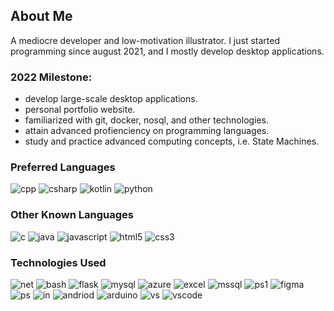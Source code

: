 ## About Me  
A mediocre developer and low-motivation illustrator. I just started programming since august 2021, and I mostly develop desktop applications.   

### 2022 Milestone:  
- develop large-scale desktop applications.  
- personal portfolio website.  
- familiarized with git, docker, nosql, and other technologies.  
- attain advanced profienciency on programming languages.  
- study and practice advanced computing concepts, i.e. State Machines.  

### Preferred Languages
![cpp](https://img.shields.io/badge/C%2B%2B-00599C?style=for-the-badge&logo=c%2B%2B&logoColor=white)
![csharp](https://img.shields.io/badge/C%23-239120?style=for-the-badge&logo=c-sharp&logoColor=white) 
![kotlin](https://img.shields.io/badge/Kotlin-0095D5?&style=for-the-badge&logo=kotlin&logoColor=white)
![python](https://img.shields.io/badge/Python-14354C?style=for-the-badge&logo=python&logoColor=white)

### Other Known Languages
![c](https://img.shields.io/badge/C-00599C?style=for-the-badge&logo=c&logoColor=white)
![java](https://img.shields.io/badge/Java-ED8B00?style=for-the-badge&logo=java&logoColor=white)
![javascript](https://img.shields.io/badge/JavaScript-323330?style=for-the-badge&logo=javascript&logoColor=F7DF1E)
![html5](https://img.shields.io/badge/HTML5-E34F26?style=for-the-badge&logo=html5&logoColor=white)
![css3](https://img.shields.io/badge/CSS3-1572B6?style=for-the-badge&logo=css3&logoColor=white)
  
### Technologies Used
![net](https://img.shields.io/badge/.NET-5C2D91?style=for-the-badge&logo=.net&logoColor=white)
![bash](https://img.shields.io/badge/Shell_Script-121011?style=for-the-badge&logo=gnu-bash&logoColor=white)
![flask](https://img.shields.io/badge/Flask-000000?style=for-the-badge&logo=flask&logoColor=white)
![mysql](https://img.shields.io/badge/MySQL-00000F?style=for-the-badge&logo=mysql&logoColor=white)
![azure](https://img.shields.io/badge/Microsoft_Azure-0089D6?style=for-the-badge&logo=microsoft-azure&logoColor=white)
![excel](https://img.shields.io/badge/Microsoft_Azure-0089D6?style=for-the-badge&logo=microsoft-azure&logoColor=white)
![mssql](https://img.shields.io/badge/Microsoft_SQL_Server-CC2927?style=for-the-badge&logo=microsoft-sql-server&logoColor=white)
![ps1](https://img.shields.io/badge/Powershell-2CA5E0?style=for-the-badge&logo=powershell&logoColor=white)
![figma](https://img.shields.io/badge/Figma-F24E1E?style=for-the-badge&logo=figma&logoColor=white)
![ps](https://img.shields.io/badge/Adobe%20Photoshop-31A8FF?style=for-the-badge&logo=Adobe%20Photoshop&logoColor=black)
![in](https://img.shields.io/badge/Adobe%20Illustrator-FF9A00?style=for-the-badge&logo=adobe%20illustrator&logoColor=white)
![andriod](https://img.shields.io/badge/Android_Studio-3DDC84?style=for-the-badge&logo=android-studio&logoColor=white)
![arduino](https://img.shields.io/badge/Arduino_IDE-00979D?style=for-the-badge&logo=arduino&logoColor=white)
![vs](https://img.shields.io/badge/Visual_Studio-5C2D91?style=for-the-badge&logo=visual%20studio&logoColor=white)
![vscode](https://img.shields.io/badge/Visual_Studio_Code-0078D4?style=for-the-badge&logo=visual%20studio%20code&logoColor=white)

